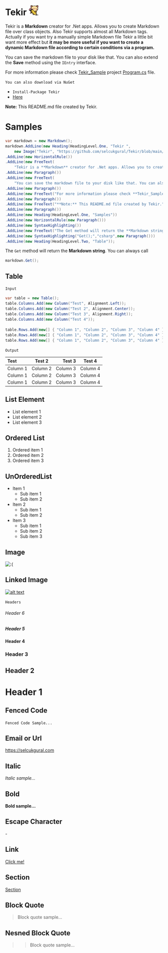 ﻿# Tekir ![:(](https://github.com/selcukgural/Tekir/blob/master/Tekir/src/image/32px.png "Tekir")

Tekir is a **Markdown** creator for .Net apps. Allows you to create Markdown file over class objects. Also Tekir supports almost all Markdown tags. Actually if you want try a manually simple Markdown file Tekir a little bit want more effect but **it may be more useful if you want to create a dynamic Markdown file according to certain conditions via a program.**


You can save the markdown file to your disk like that. You can also extend the **Save** method using the `IEntry` interface.


For more information please check [Tekir_Sample](https://github.com/selcukgural/Tekir/tree/master/Tekir_Sample) project [Program.cs](https://github.com/selcukgural/Tekir/blob/master/Tekir_Sample/Program.cs) file.


`You can also download via NuGet`
* `Install-Package Tekir`
* [Here](https://www.nuget.org/packages/Tekir/1.0.0)



**Note:** This README.md file created by Tekir.


# Samples

```csharp
var markdown = new Markdown();
markdown.AddLine(new Heading(HeadingLevel.One, "Tekir ",
    new Image("Tekir", "https://github.com/selcukgural/Tekir/blob/main/src/image/64px.png")))
.AddLine(new HorizontalRule())
.AddLine(new FreeText(
    "Tekir is a **Markdown** creator for .Net apps. Allows you to create Markdown file over class objects. Also Tekir supports almost all Markdown tags. Actually if you want try a manually simple Markdown file Tekir a little bit want more effect but **it may be more useful if you want to create a dynamic Markdown file according to certain conditions via a program.**"))
.AddLine(new Paragraph())
.AddLine(new FreeText(
    "You can save the markdown file to your disk like that. You can also extend the **Save** method using the `IEntry` interface."))
.AddLine(new Paragraph())
.AddLine(new FreeText("For more information please check **Tekir_Sample** project's `Program.cs` file."))
.AddLine(new Paragraph())
.AddLine(new FreeText("**Note:** This README.md file created by Tekir."))
.AddLine(new Paragraph())
.AddLine(new Heading(HeadingLevel.One, "Samples"))
.AddLine(new HorizontalRule(new Paragraph()))
.AddLine(new SyntaxHighlighting())
.AddLine(new FreeText("The Get method will return the **Markdown string**. You can always call"))
.AddLine(new SyntaxHighlighting("Get();","csharp",new Paragraph()))
.AddLine(new Heading(HeadingLevel.Two, "Table"));
```
The `Get` method will return the **Markdown string**. You can always call
```csharp
markdown.Get();
```

## Table
`Input`


```csharp
var table = new Table();
table.Columns.Add(new Column("Test", Alignment.Left));
table.Columns.Add(new Column("Test 2", Alignment.Center));
table.Columns.Add(new Column("Test 3", Alignment.Right));
table.Columns.Add(new Column("Test 4"));

table.Rows.Add(new[] { "Column 1", "Column 2", "Column 3", "Column 4" });
table.Rows.Add(new[] { "Column 1", "Column 2", "Column 3", "Column 4" });
table.Rows.Add(new[] { "Column 1", "Column 2", "Column 3", "Column 4" });
```


`Output`

|Test|Test 2|Test 3|Test 4|
|:---|:----:|-----:|------|
|Column 1|Column 2|Column 3|Column 4|
|Column 1|Column 2|Column 3|Column 4|
|Column 1|Column 2|Column 3|Column 4|



## List Element

- List element 1
- List element 2
- List element 3



## Ordered List

1. Ordered item 1
2. Ordered item 2
3. Ordered item 3



## UnOrderedList

* Item 1
    * Sub item 1
    * Sub item 2
* Item 2
    * Sub item 1
    * Sub item 2
* Item 3
    * Sub item 1
    * Sub item 2
    * Sub item 3



## Image

![:(](https://upload.wikimedia.org/wikipedia/en/6/6b/Voltron_logo.png "Voltron")


## Linked Image

[![alt text](https://upload.wikimedia.org/wikipedia/en/6/6b/Voltron_logo.png "Voltron")](https://en.wikipedia.org/wiki/Voltron)


`Headers`

###### Header 6
##### Header 5
#### Header 4
### Header 3
## Header 2
# Header 1

## Fenced Code
```Fenced Code Sample...```
## Email or Url
<https://selcukgural.com>
## Italic
*Italic sample...*
## Bold
**Bold sample...**
## Escape Character
\-
## Link
[Click me!](https://github.com)
## Section
[Section](#Italic)
## Block Quote
> Block quote sample...

## Nesned Block Quote
>> Block quote sample...
